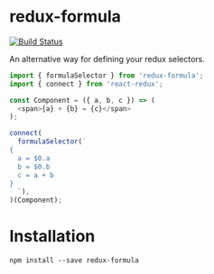 # redux-formula

[![Build Status][travis-svg]][travis-url]

An alternative way for defining your redux selectors.

```javascript
import { formulaSelector } from 'redux-formula';
import { connect } from 'react-redux';

const Component = ({ a, b, c }) => (
  <span>{a} + {b} = {c}</span>
);

connect(
  formulaSelector(`
{
  a = $0.a
  b = $0.b
  c = a + b
}
  `),
)(Component);
```

# Installation

```
npm install --save redux-formula
```

[travis-svg]: https://travis-ci.org/apendua/redux-formula.svg?branch=master
[travis-url]: https://travis-ci.org/apendua/redux-formula
